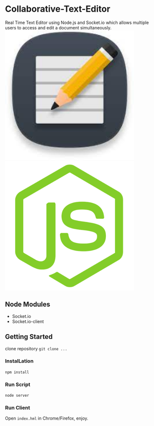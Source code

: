 # Collaborative-Text-Editor
Real Time Text Editor using Node.js and Socket.io which allows multiple users to access and edit a document simultaneously.
<img src="https://github.com/pjdurden/Collaborative-Text-Editor/blob/master/text%20editor.jfif" width="425"/> <img src="https://github.com/pjdurden/Collaborative-Text-Editor/blob/master/django%20chat.png" width="425"/> 

## Node Modules
* Socket.io
* Socket.io-client

## Getting Started
clone repository ``` git clone ... ```

### InstalLation
``` npm install ```

### Run Script
``` node server ```

### Run Client
Open `index.hml` in Chrome/Firefox, enjoy.

